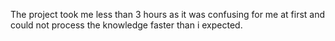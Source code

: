 The project took me less than 3 hours as it was confusing for me at first and could not process the knowledge faster than i expected.